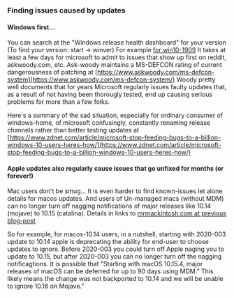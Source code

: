 ### Finding issues caused by updates
#### Windows first...
You can search at the "Windows release health dashboard" for your version (To find your version: start -> winver) For example [for win10-1909](https://docs.microsoft.com/en-us/windows/release-information/status-windows-10-1909)
It takes at least a few days for microsoft to admit to issues that show up first on reddit, askwoody.com, etc. Ask-woody maintains a MS-DEFCON rating of current dangerousness of patching at [https://www.askwoody.com/ms-defcon-system](https://www.askwoody.com/ms-defcon-system/)   Woody pretty well documents that for years Microsoft regularly issues faulty updates that, as a result of not having been thorougly tested, end up causing serious problems for more than a few folks. 

Here's a summary of the sad situation, especially for ordinary consumer of windows-home, of microsoft confusingly, constantly renaming release channels rather than better testing updates at [https://www.zdnet.com/article/microsoft-stop-feeding-bugs-to-a-billion-windows-10-users-heres-how/](https://www.zdnet.com/article/microsoft-stop-feeding-bugs-to-a-billion-windows-10-users-heres-how/)

#### Apple updates also regularly cause issues that go unfixed for months (or forever!)
Mac users don't be smug... It is even harder to find known-issues let alone details for macos updates. And users of Un-managed macs (without MDM) can no longer turn off nagging notifications of major releases like 10.14 (mojave) to 10.15 (catalina). Details in links to [mrmackintosh.com at previous blog-post](https://porteusconf.github.io/2020/05/30/macos10.15-slow-by-design.html)

So for example, for macos-10.14 users, in a nutshell, starting with 2020-003 update to 10.14 apple is deprecating the ability for end-user to choose updates to ignore. Before 2020-003 you could turn off Apple naging you to update to 10.15, but after 2020-003 you can no longer turn off the nagging notificagtions. It is possible that "Starting with macOS 10.15.4, major releases of macOS can be deferred for up to 90 days using MDM.” This likely means the change was not backported to 10.14 and we will be unable to ignore 10.16 on Mojave." 
